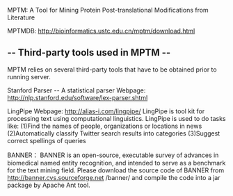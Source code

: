 MPTM: A Tool for Mining Protein Post-translational Modifications from Literature

MPTMDB: http://bioinformatics.ustc.edu.cn/mptm/download.html

-- Third-party tools used in MPTM --
----------------------------------------

MPTM relies on several third-party tools that have to be obtained
prior to running server.

Stanford Parser -- A statistical parser
Webpage: http://nlp.stanford.edu/software/lex-parser.shtml


LingPipe
Webpage: http://alias-i.com/lingpipe/
LingPipe is tool kit for processing text using computational linguistics. LingPipe is used to do tasks like:
(1)Find the names of people, organizations or locations in news
(2)Automatically classify Twitter search results into categories
(3)Suggest correct spellings of queries


BANNER：
BANNER is an open-source, executable survey of advances in biomedical named entity recognition, and intended to serve as a benchmark for the text mining field. 
Please download the source code of BANNER from http://banner.cvs.sourceforge.net /banner/ 
and compile the code into a jar package by Apache Ant tool.
